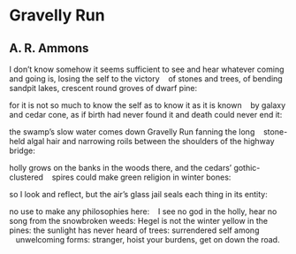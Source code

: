 # Gravelly Run
## A. R. Ammons
I don’t know somehow it seems sufficient
to see and hear whatever coming and going is,
losing the self to the victory
   of stones and trees,
of bending sandpit lakes, crescent
round groves of dwarf pine:

for it is not so much to know the self
as to know it as it is known
   by galaxy and cedar cone,
as if birth had never found it
and death could never end it:

the swamp’s slow water comes
down Gravelly Run fanning the long
   stone-held algal
hair and narrowing roils between
the shoulders of the highway bridge:

holly grows on the banks in the woods there,
and the cedars’ gothic-clustered
   spires could make
green religion in winter bones:

so I look and reflect, but the air’s glass
jail seals each thing in its entity:

no use to make any philosophies here:
   I see no
god in the holly, hear no song from
the snowbroken weeds: Hegel is not the winter
yellow in the pines: the sunlight has never
heard of trees: surrendered self among
   unwelcoming forms: stranger,
hoist your burdens, get on down the road.